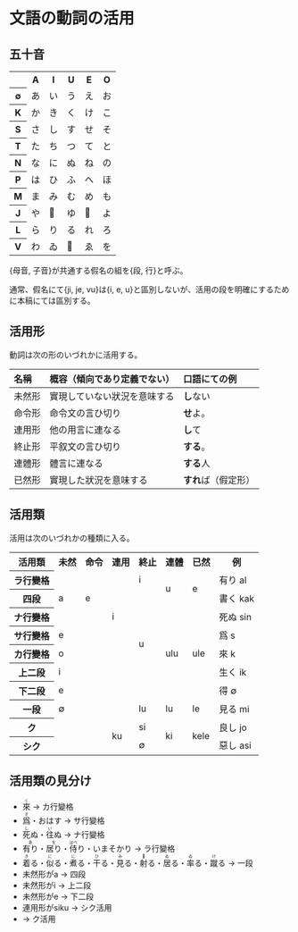 # 文語の動詞の活用

## 五十音

<table>
  <tr><th></th><th>A</th><th>I</th><th>U</th><th>E</th><th>O</th></tr>
  <tr><th>∅</th><td>あ</td><td>い</td><td>う</td><td>え</td><td>お</td></tr>
  <tr><th>K</th><td>か</td><td>き</td><td>く</td><td>け</td><td>こ</td></tr>
  <tr><th>S</th><td>さ</td><td>し</td><td>す</td><td>せ</td><td>そ</td></tr>
  <tr><th>T</th><td>た</td><td>ち</td><td>つ</td><td>て</td><td>と</td></tr>
  <tr><th>N</th><td>な</td><td>に</td><td>ぬ</td><td>ね</td><td>の</td></tr>
  <tr><th>P</th><td>は</td><td>ひ</td><td>ふ</td><td>へ</td><td>ほ</td></tr>
  <tr><th>M</th><td>ま</td><td>み</td><td>む</td><td>め</td><td>も</td></tr>
  <tr><th>J</th><td>や</td><td>𛀆</td><td>ゆ</td><td>𛀁</td><td>よ</td></tr>
  <tr><th>L</th><td>ら</td><td>り</td><td>る</td><td>れ</td><td>ろ</td></tr>
  <tr><th>V</th><td>わ</td><td>ゐ</td><td>𛄟</td><td>ゑ</td><td>を</td></tr>
</table>

{母音, 子音}が共通する假名の組を{段, 行}と呼ぶ。

通常、假名にて{ji, je, vu}は{i, e, u}と區別しないが、活用の段を明確にするために本稿にては區別する。

## 活用形

動詞は次の形のいづれかに活用する。

| 名稱   | 概容（傾向であり定義でない） | 口語にての例         |
| :----- | :--------------------------- | :------------------- |
| 未然形 | 實現していない狀況を意味する | **し**ない           |
| 命令形 | 命令文の言ひ切り             | **せ**よ。           |
| 連用形 | 他の用言に連なる             | **し**て             |
| 終止形 | 平叙文の言ひ切り             | **する**。           |
| 連體形 | 體言に連なる                 | **する**人           |
| 已然形 | 實現した狀況を意味する       | **すれ**ば（假定形） |

## 活用類

活用は次のいづれかの種類に入る。

<table>
  <tr>
    <th>活用類</th>
    <th>未然</th>
    <th>命令</th>
    <th>連用</th>
    <th>終止</th>
    <th>連體</th>
    <th>已然</th>
    <th>例</th>
  </tr>
  <tr>
    <th>ラ行變格</th>
    <td rowspan=3>a</td>
    <td rowspan=3>e</td>
    <td rowspan=5>i</td>
    <td>i</td>
    <td rowspan=2>u</td>
    <td rowspan=2>e</td>
    <td>有り al</td>
  </tr>
  <tr>
    <th>四段</th>
    <td rowspan=6>u</td>
    <td>書く kak</td>
  </tr>
  <tr>
    <th>ナ行變格</th>
    <td rowspan=5>ulu</td>
    <td rowspan=5>ule</td>
    <td>死ぬ sin</td>
  </tr>
  <tr>
    <th>サ行變格</th>
    <td colspan=2>e</td>
    <td>爲 s</td>
  </tr>
  <tr>
    <th>カ行變格</th>
    <td colspan=2>o</td>
    <td>來 k</td>
  </tr>
  <tr>
    <th>上二段</th>
    <td colspan=3>i</td>
    <td>生く ik</td>
  </tr>
  <tr>
    <th>下二段</th>
    <td colspan=3>e</td>
    <td>得 ∅</td>
  </tr>
  <tr>
    <th>一段</th>
    <td colspan=3>∅</td>
    <td>lu</td>
    <td>lu</td>
    <td>le</td>
    <td>見る mi</td>
  </tr>
  <tr>
    <th>ク</th>
    <td rowspan=2></td>
    <td rowspan=2></td>
    <td rowspan=2>ku</td>
    <td>si</td>
    <td rowspan=2>ki</td>
    <td rowspan=2>kele</td>
    <td>良し jo</td>
  </tr>
  <tr>
    <th>シク</th>
    <td>∅</td>
    <td>惡し asi</td>
  </tr>
</table>

<!--
記號ḷ, ụを

- *C*ḷ → ∅
- ḷ*C* → ∅
- ḷ → l
- *V*ụ → ∅
- ụ*V* → ∅
- ụ → u

と定義すると、活用表を次の樣に改めらる。
-->

## 活用類の見分け

- <ruby>來<rt>く</rt><ruby> → カ行變格
- <ruby>爲<rt>す</rt><ruby>・おはす → サ行變格
- <ruby>死<rt>し</rt><ruby>ぬ・<ruby>往<rt>い</rt><ruby>ぬ → ナ行變格
- <ruby>有り<rt>あ</rt><ruby>・<ruby>居り<rt>を</rt><ruby>・<ruby>侍<rt>はべ</rt><ruby>り・いまそかり → ラ行變格
- <ruby>着<rt>き</rt><ruby>る・<ruby>似<rt>に</rt><ruby>る・<ruby>煮<rt>に</rt><ruby>る・<ruby>干<rt>ひ</rt><ruby>る・<ruby>見<rt>み</rt><ruby>る・<ruby>射<rt>𛀆</rt><ruby>る・<ruby>居<rt>ゐ</rt><ruby>る・<ruby>率<rt>ゐ</rt><ruby>る・<ruby>蹴<rt>け</rt><ruby>る → 一段
- 未然形がa → 四段
- 未然形がi → 上二段
- 未然形がe → 下二段
- 連用形がsiku → シク活用
- → ク活用